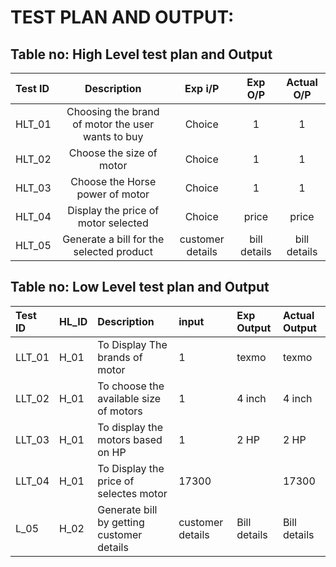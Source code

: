 # TEST PLAN AND OUTPUT:

## Table no: High Level test plan and Output

|**Test ID**|**Description**|**Exp i/P**|**Exp O/P**|**Actual O/P**|
| :- | :-: | :-: | :-: | :-: |
|HLT_01|Choosing the brand of motor the user wants to buy|Choice|1|1|
|HLT_02|Choose the size of motor|Choice|1|1|
|HLT_03|Choose the Horse power of motor|Choice|1|1|
|HLT_04|Display the price of motor selected|Choice|price|price|
|HLT_05|Generate a bill for the selected product|customer details|bill details|bill details|



## Table no: Low Level test plan and Output


|Test ID|HL\_ID|Description|input|Exp Output|Actual Output|
| :- | :- | :- | :- | :- | :- |
|LLT_01|H\_01|To Display The brands of motor|1|texmo|texmo|
|LLT_02|H\_01|To choose the available size of motors|1| 4 inch|4 inch|
|LLT_03|H\_01|To display the motors based on HP|1| 2 HP|2 HP|
|LLT_04|H\_01|To Display the price of selectes motor|17300||17300|
|L\_05|H\_02|Generate bill by getting customer details|customer details|Bill details|Bill details|


